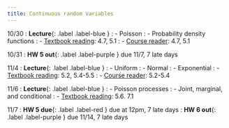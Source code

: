 ```yaml
---
title: Continuous random variables
---
```


10/30
: **Lecture**{: .label .label-blue } 
: - Poisson
: - Probability density functions
: - [Textbook reading](https://drive.google.com/file/d/1VmkAAGOYCTORq1wxSQqy255qLJjTNvBI/view?usp=sharing): 4.7, 5.1
: - [Course reader](https://vitercik.github.io/120notes/intro.html): 4.7, 5.1

10/31
: **HW 5 out**{: .label .label-purple } due 11/7, 7 late days

11/4
: **Lecture**{: .label .label-blue } 
: - Uniform
: - Normal
: - Exponential
: - [Textbook reading](https://drive.google.com/file/d/1VmkAAGOYCTORq1wxSQqy255qLJjTNvBI/view?usp=sharing): 5.2, 5.4-5.5
: - [Course reader](https://vitercik.github.io/120notes/intro.html): 5.2-5.4

11/6
: **Lecture**{: .label .label-blue } 
: - Poisson processes
: - Joint, marginal, and conditional
: - [Textbook reading](https://drive.google.com/file/d/1VmkAAGOYCTORq1wxSQqy255qLJjTNvBI/view?usp=sharing): 5.6. 7.1

11/7
: **HW 5 due**{: .label .label-red } due at 12pm, 7 late days
: **HW 6 out**{: .label .label-purple } due 11/14, 7 late days